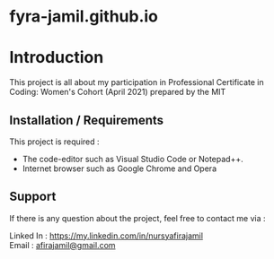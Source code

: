 # fyra-jamil.github.io

# Introduction

This project is all about my participation in Professional Certificate in Coding: Women's Cohort (April 2021) prepared by the MIT

## Installation / Requirements

 This project is required :
 - The code-editor such as Visual Studio Code or Notepad++.
 - Internet browser such as Google Chrome and Opera

## Support
If there is any question about the project, feel free to contact me via :

Linked In : https://my.linkedin.com/in/nursyafirajamil<br/>
Email : afirajamil@gmail.com

